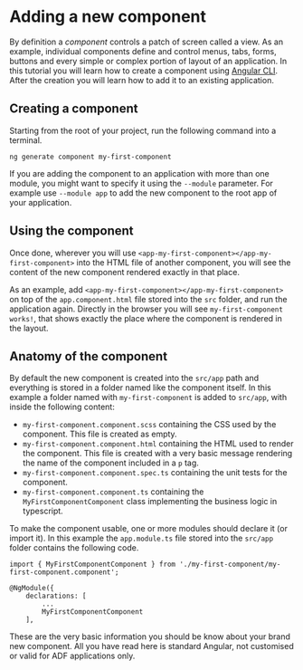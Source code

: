 # Adding a new component

By definition a *component* controls a patch of screen called a view. As an example, individual components define and control menus, tabs, forms, buttons and every simple or complex portion of layout of an application. In this tutorial you will learn how to create a component using [Angular CLI](https://cli.angular.io/). After the creation you will learn how to add it to an existing application.

## Creating a component
Starting from the root of your project, run the following command into a terminal.

    ng generate component my-first-component

If you are adding the component to an application with more than one module, you might want to specify it using the `--module` parameter. For example use `--module app` to add the new component to the root app of your application.

## Using the component
Once done, wherever you will use `<app-my-first-component></app-my-first-component>` into the HTML file of another component, you will see the content of the new component rendered exactly in that place.

As an example, add `<app-my-first-component></app-my-first-component>` on top of the `app.component.html` file stored into the `src` folder, and run the application again. Directly in the browser you will see `my-first-component works!`, that shows exactly the place where the component is rendered in the layout.

## Anatomy of the component
By default the new component is created into the `src/app` path and everything is stored in a folder named like the component itself. In this example a folder named with `my-first-component` is added to `src/app`, with inside the following content:

 - `my-first-component.component.scss` containing the CSS used by the component. This file is created as empty.
 - `my-first-component.component.html` containing the HTML used to render the component. This file is created with a very basic message rendering the name of the component included in a `p` tag.
 - `my-first-component.component.spec.ts` containing the unit tests for the component.
 - `my-first-component.component.ts` containing the `MyFirstComponentComponent` class implementing the business logic in typescript.

To make the component usable, one or more modules should declare it (or import it). In this example the `app.module.ts` file stored into the `src/app` folder contains the following code.

    import { MyFirstComponentComponent } from './my-first-component/my-first-component.component';

    @NgModule({
        declarations: [
	        ...
            MyFirstComponentComponent
        ],

These are the very basic information you should be know about your brand new component. All you have read here is standard Angular, not customised or valid for ADF applications only.
